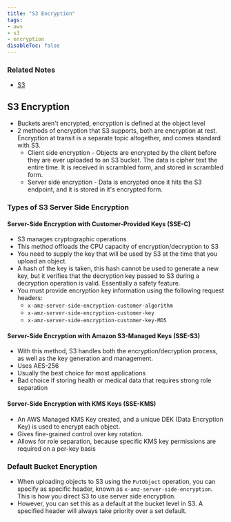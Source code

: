 ```yaml
---
title: "S3 Encryption"
tags:
- aws
- s3
- encryption
disableToc: false
---
```


### Related Notes
- [S3](/notes/aws/s3/s3.md)

## S3 Encryption
- Buckets aren't encrypted, encryption is defined at the object level
- 2 methods of encryption that S3 supports, both are encryption at rest. Encryption at transit is a separate topic altogether, and comes standard with S3.
	- Client side encryption - Objects are encrypted by the client before they are ever uploaded to an S3 bucket. The data is cipher text the entire time. It is received in scrambled form, and stored in scrambled form.
	- Server side encryption - Data is encrypted once it hits the S3 endpoint, and it is stored in it's encrypted form.

### Types of S3 Server Side Encryption

#### Server-Side Encryption with Customer-Provided Keys (SSE-C)
- S3 manages cryptographic operations
- This method offloads the CPU capacity of encryption/decryption to S3
- You need to supply the key that will be used by S3 at the time that you upload an object.
- A hash of the key is taken, this hash cannot be used to generate a new key, but it verifies that the decryption key passed to S3 during a decryption operation is valid. Essentially a safety feature.
- You must provide encryption key information using the following request headers:
	- `x-amz-server-side-encryption-customer-algorithm`
	- `x-amz-server-side-encryption-customer-key`
	- `x-amz-server-side-encryption-customer-key-MD5`

#### Server-Side Encryption with Amazon S3-Managed Keys (SSE-S3)
- With this method, S3 handles both the encryption/decryption process, as well as the key generation and management.
- Uses AES-256
- Usually the best choice for most applications
- Bad choice if storing health or medical data that requires strong role separation

#### Server-Side Encryption with KMS Keys (SSE-KMS)
- An AWS Managed KMS Key created, and a unique DEK (Data Encryption Key) is used to encrypt each object.
- Gives fine-grained control over key rotation.
- Allows for role separation, because specific KMS key permissions are required on a per-key basis

### Default Bucket Encryption
- When uploading objects to S3 using the `PutObject` operation, you can specify as specific header, known as `x-amz-server-side-encryption`. This is how you direct S3 to use server side encryption.
- However, you can set this as a default at the bucket level in S3. A specified header will always take priority over a set default.